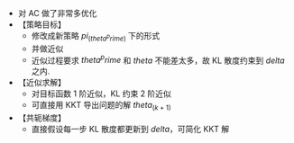 - 对 AC 做了非常多优化
- 【策略目标】
    - 修改成新策略 $pi_(theta^prime)$ 下的形式
    - 并做近似
    - 近似过程要求 $theta^prime$ 和 $theta$ 不能差太多，故 KL 散度约束到 $delta$ 之内.
- 【近似求解】 
    - 对目标函数 1 阶近似，KL 约束 2 阶近似
    - 可直接用 KKT 导出问题的解 $theta_(k + 1)$
- 【共轭梯度】
    - 直接假设每一步 KL 散度都更新到 $delta$，可简化 KKT 解